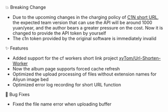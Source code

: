 💥 Breaking Change

- Due to the upcoming changes in the charging policy of [C1N short URL](https://www.c1n.cn/), the expected team version that can use the API will be around 1000 yuan/year, and the author bears a greater pressure on the cost. Now it is changed to provide the API token by yourself
- The c1n token provided by the original software is immediately invalid

✨ Features

- Added support for the cf workers short link project [xyTom/Url-Shorten-Worker](https://github.com/xyTom/Url-Shorten-Worker)
- Now the album page supports forced cache refresh
- Optimized the upload processing of files without extension names for Aliyun image bed
- Optimized error log recording for short URL function

🐛 Bug Fixes

- Fixed the file name error when uploading buffer
